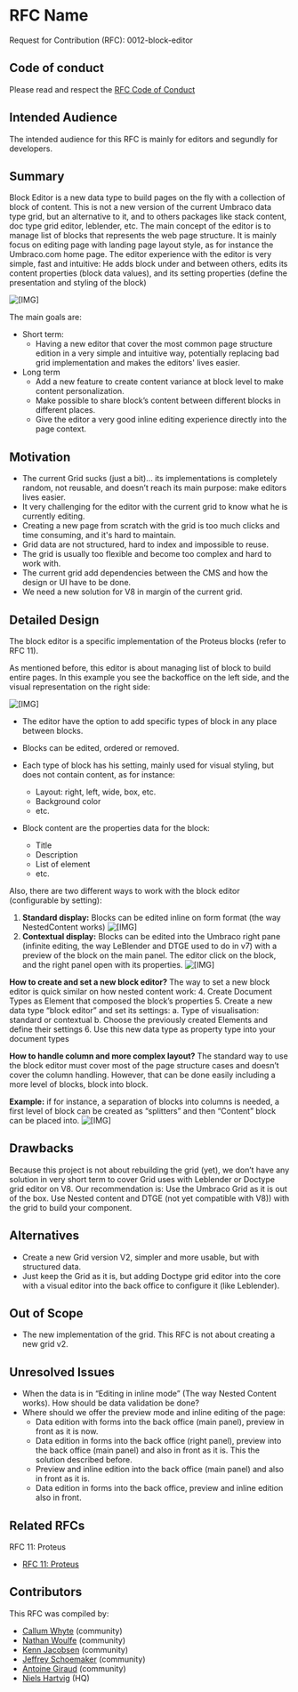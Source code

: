 # RFC Name

Request for Contribution (RFC): 0012-block-editor

## Code of conduct

Please read and respect the [RFC Code of Conduct](https://github.com/umbraco/rfcs/blob/master/CODE_OF_CONDUCT.md)

## Intended Audience

The intended audience for this RFC is mainly for editors and segundly for developers.

## Summary

Block Editor is a new data type to build pages on the fly with a collection of block of content. This is not a new version of the current Umbraco data type grid, but an alternative to it, and to others packages like stack content, doc type grid editor, leblender, etc. 
The main concept of the editor is to manage list of blocks that represents the web page structure. It is mainly focus on editing page with landing page layout style, as for instance the Umbraco.com home page.
The editor experience with the editor is very simple, fast and intuitive: He adds block under and between others, edits its content properties (block data values), and its setting properties (define the presentation and styling of the block)

![\[IMG\]](assets/GridStyleexamples1.jpg)

The main goals are:

 - Short term:
	 - Having a new editor that cover the most common page structure edition in a very simple and intuitive way, potentially replacing bad grid implementation and makes the editors' lives easier.
 - Long term
	 - Add a new feature to create content variance at block level to make content personalization.
	 - Make possible to share block’s content between different blocks in different places.  
	 - Give the editor a very good inline editing experience directly into the page context.

## Motivation

 - The current Grid sucks (just a bit)... its implementations is
   completely random, not reusable, and doesn’t reach its main purpose:
   make editors lives easier. 
- It very challenging for the editor with the current grid to know what
   he is currently editing.
- Creating a new page from scratch with the grid is too much clicks and
   time consuming, and it's hard to maintain.
- Grid data are not structured, hard to index and impossible to reuse.
- The grid is usually too flexible and become too complex and hard to
   work with.
- The current grid add dependencies between the CMS and how the design
   or UI have to be done. 
- We need a new solution for V8 in margin of the
   current grid.

## Detailed Design

The block editor is a specific implementation of the Proteus blocks (refer to RFC 11).

As mentioned before, this editor is about managing list of block to build entire pages. In this example you see the backoffice on the left side, and the visual representation on the right side:

![\[IMG\]](assets/GridStyleexamples2.jpg)

- The editor have the option to add specific types of block in any place between blocks.
- Blocks can be edited, ordered or removed.
- Each type of block has his setting, mainly used for visual styling, but does not contain content, as for instance:
	- Layout: right, left, wide, box, etc.
	- Background color
	- etc. 
	
- Block content are the properties data for the block:
	- Title
	- Description
	- List of element
	- etc.

Also, there are two different ways to work with the block editor (configurable by setting):

1. **Standard display:** Blocks can be edited inline on form format (the way NestedContent works)
![\[IMG\]](assets/GridStyleexamples3.jpg)
2. **Contextual display:** Blocks can be edited into the Umbraco right pane (infinite editing, the way LeBlender and DTGE used to do in v7) with a preview of the block on the main panel. The editor click on the block, and the right panel open with its properties.
![\[IMG\]](assets/GridStyleexamples4.jpg)

**How to create and set a new block editor?**
The way to set a new block editor is quick similar on how nested content work:
4. Create Document Types as Element that composed the block’s properties
5. Create a new data type “block editor” and set  its settings:
	a. Type of visualisation: standard or contextual
	b. Choose the previously created Elements and define their settings
6. Use this new data type as property type into your document types 

**How to handle column and more complex layout?**
The standard way to use the block editor must cover most of the page structure cases and doesn’t cover the column handling. However, that can be done easily including a more level of blocks, block 
into block.

**Example:** if for instance, a separation of blocks into columns is needed, a first level of block can be created as “splitters” and then “Content” block can be placed into.
![\[IMG\]](assets/GridStyleexamples5.jpg)

## Drawbacks

Because this project is not about rebuilding the grid (yet), we don’t have any solution in very short term to cover Grid uses with Leblender or Doctype grid editor on V8. Our recommendation is:
Use the Umbraco Grid as it is out of the box.
Use Nested content and DTGE (not yet compatible with V8)) with the grid to build your component.

## Alternatives

- Create a new Grid version V2, simpler and more usable, but with structured data.
- Just keep the Grid as it is, but adding Doctype grid editor into the core with a visual editor into the back office to configure it (like Leblender).

## Out of Scope

- The new implementation of the grid. This RFC is not about creating a new grid v2. 

## Unresolved Issues

- When the data is in “Editing in inline mode” (The way Nested Content works). How should be data validation be done?
- Where should we offer the preview mode and inline editing of the page:
	- Data edition with forms into the back office (main panel), preview in front as it is now.
	- Data edition in forms into the back office (right panel), preview into the back office (main panel) and also in front as it is. This the solution described before.
	- Preview and inline edition into the back office (main panel) and also in front as it is.
	- Data edition in forms into the back office, preview and inline edition also in front.

## Related RFCs 

RFC 11: Proteus
- [RFC 11: Proteus](https://github.com/umbraco/rfcs/blob/731e1872323a2e3a8c4cd8c91524c795f3c5efa3/cms/0000-proteus-block-editor.md)

## Contributors

This RFC was compiled by:

- [Callum Whyte](https://twitter.com/callumbwhyte) (community)
- [Nathan Woulfe](https://twitter.com/nathanwoulfe) (community)
- [Kenn Jacobsen](https://twitter.com/KennJacobsen_DK) (community)
- [Jeffrey Schoemaker](https://twitter.com/jschoemaker1984) (community)
- [Antoine Giraud](https://twitter.com/aaantoinee) (community)
- [Niels Hartvig](https://twitter.com/thechiefunicorn) (HQ)

